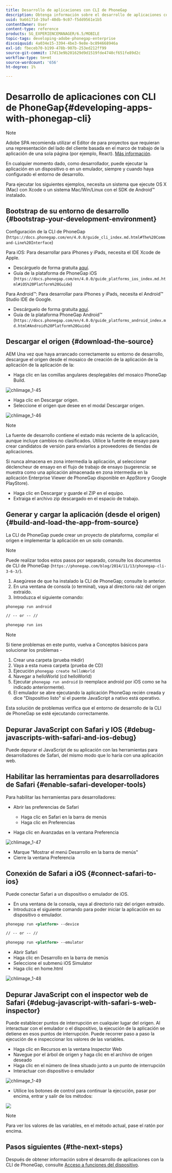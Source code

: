 ```yaml
---
title: Desarrollo de aplicaciones con CLI de PhoneGap
description: Obtenga información sobre el desarrollo de aplicaciones con la CLI de PhoneGap.
uuid: 9a66171d-19af-40db-9c07-f5dd9561e1b5
contentOwner: User
content-type: reference
products: SG_EXPERIENCEMANAGER/6.5/MOBILE
topic-tags: developing-adobe-phonegap-enterprise
discoiquuid: 4a034e15-3394-4be3-9e8e-bc894668946a
exl-id: fbeceb70-b199-478b-907b-253ed212ff99
source-git-commit: 17d13e9b201629d9d1519fde4740cf651fe89d2c
workflow-type: tm+mt
source-wordcount: '656'
ht-degree: 1%

---
```


# Desarrollo de aplicaciones con CLI de PhoneGap{#developing-apps-with-phonegap-cli}

>[!NOTE]
>
>Adobe SPA recomienda utilizar el Editor de para proyectos que requieran una representación del lado del cliente basada en el marco de trabajo de la aplicación de una sola página (por ejemplo, React). [Más información](/help/sites-developing/spa-overview.md).

En cualquier momento dado, como desarrollador, puede ejecutar la aplicación en un dispositivo o en un emulador, siempre y cuando haya configurado el entorno de desarrollo.

Para ejecutar los siguientes ejemplos, necesita un sistema que ejecute OS X (Mac) con Xcode o un sistema Mac/Win/Linux con el SDK de Android™ instalado.

## Bootstrap de su entorno de desarrollo {#bootstrap-your-development-environment}

Configuración de la CLI de PhoneGap (`https://docs.phonegap.com/en/4.0.0/guide_cli_index.md.html#The%20Command-Line%20Interface`)

Para iOS: Para desarrollar para iPhones y iPads, necesita el IDE Xcode de Apple.

* Descárguelo de forma gratuita [aquí](https://idmsa.apple.com/IDMSWebAuth/signin?appIdKey=891bd3417a7776362562d2197f89480a8547b108fd934911bcbea0110d07f757&amp;path=%2Fdownload%2F&amp;rv=1).
* Guía de la plataforma de PhoneGap iOS (`https://docs.phonegap.com/en/4.0.0/guide_platforms_ios_index.md.html#iOS%20Platform%20Guide`)

Para Android™: Para desarrollar para iPhones y iPads, necesita el Android™ Studio IDE de Google.

* Descárguelo de forma gratuita [aquí](https://developer.android.com/studio).
* Guía de la plataforma PhoneGap Android™ (`https://docs.phonegap.com/en/4.0.0/guide_platforms_android_index.md.html#Android%20Platform%20Guide`)

## Descargar el origen {#download-the-source}

AEM Una vez que haya arrancado correctamente su entorno de desarrollo, descargue el origen desde el mosaico de creación de la aplicación de la aplicación de la aplicación de la:

* Haga clic en las comillas angulares desplegables del mosaico PhoneGap Build.

![chlimage_1-45](assets/chlimage_1-45.png)

* Haga clic en Descargar origen.
* Seleccione el origen que desee en el modal Descargar origen.

![chlimage_1-46](assets/chlimage_1-46.png)

>[!NOTE]
>
>La fuente de desarrollo contiene el estado más reciente de la aplicación, aunque incluye cambios no clasificados. Utilice la fuente de ensayo para crear candidatos de versión para enviarlos a proveedores de tiendas de aplicaciones.
>
>Si nunca almacena en zona intermedia la aplicación, al seleccionar déclencheur de ensayo en el flujo de trabajo de ensayo (sugerencia: se muestra como una aplicación almacenada en zona intermedia en la aplicación Enterprise Viewer de PhoneGap disponible en AppStore y Google PlayStore).

* Haga clic en Descargar y guarde el ZIP en el equipo.
* Extraiga el archivo zip descargado en el espacio de trabajo.

## Generar y cargar la aplicación (desde el origen) {#build-and-load-the-app-from-source}

La CLI de PhoneGap puede crear un proyecto de plataforma, compilar el origen e implementar la aplicación en un solo comando.

>[!NOTE]
>
>Puede realizar todos estos pasos por separado, consulte los documentos de CLI de PhoneGap (`https://phonegap.com/blog/2014/11/13/phonegap-cli-3-6-3/`).

1. Asegúrese de que ha instalado la CLI de PhoneGap; consulte lo anterior.
1. En una ventana de consola (o terminal), vaya al directorio raíz del origen extraído.
1. Introduzca el siguiente comando:

```xml
phonegap run android

// -- or -- //

phonegap run ios
```

>[!NOTE]
>
>Si tiene problemas en este punto, vuelva a Conceptos básicos para solucionar los problemas -
>
>1. Crear una carpeta (prueba mkdir)
>1. Vaya a esta nueva carpeta (prueba de CD)
>1. Ejecución `phonegap create helloWorld`
>1. Navegar a helloWorld (cd helloWorld)
>1. Ejecutar `phonegap run android` (o reemplace android por iOS como se ha indicado anteriormente).
>1. El emulador se abre ejecutando la aplicación PhoneGap recién creada y dice &quot;Dispositivo listo&quot; si el puente JavaScript a nativo está operativo.
>
>Esta solución de problemas verifica que el entorno de desarrollo de la CLI de PhoneGap se esté ejecutando correctamente.

## Depurar JavaScript con Safari y IOS {#debug-javascripts-with-safari-and-ios-debug}

Puede depurar el JavaScript de su aplicación con las herramientas para desarrolladores de Safari, del mismo modo que lo haría con una aplicación web.

## Habilitar las herramientas para desarrolladores de Safari {#enable-safari-developer-tools}

Para habilitar las herramientas para desarrolladores:

* Abrir las preferencias de Safari

   * Haga clic en Safari en la barra de menús
   * Haga clic en Preferencias

* Haga clic en Avanzadas en la ventana Preferencia

![chlimage_1-47](assets/chlimage_1-47.png)

* Marque &quot;Mostrar el menú Desarrollo en la barra de menús&quot;
* Cierre la ventana Preferencia

## Conexión de Safari a iOS {#connect-safari-to-ios}

Puede conectar Safari a un dispositivo o emulador de iOS.

* En una ventana de la consola, vaya al directorio raíz del origen extraído.
* Introduzca el siguiente comando para poder iniciar la aplicación en su dispositivo o emulador.

```xml
phonegap run <platform> --device

// -- or -- //

phonegap run <platform> --emulator
```

* Abrir Safari
* Haga clic en Desarrollo en la barra de menús
* Seleccione el submenú iOS Simulator
* Haga clic en home.html

![chlimage_1-48](assets/chlimage_1-48.png)

## Depurar JavaScript con el inspector web de Safari {#debug-javascript-with-safari-s-web-inspector}

Puede establecer puntos de interrupción en cualquier lugar del origen. Al interactuar con el emulador o el dispositivo, la ejecución de la aplicación se detiene en esos puntos de interrupción. Puede recorrer paso a paso la ejecución de e inspeccionar los valores de las variables.

* Haga clic en Recursos en la ventana Inspector Web
* Navegue por el árbol de origen y haga clic en el archivo de origen deseado
* Haga clic en el número de línea situado junto a un punto de interrupción
* Interactuar con dispositivo o emulador

![chlimage_1-49](assets/chlimage_1-49.png)

* Utilice los botones de control para continuar la ejecución, pasar por encima, entrar y salir de los métodos:

![](do-not-localize/chlimage_1-4.png)

>[!NOTE]
>
>Para ver los valores de las variables, en el método actual, pase el ratón por encima.

## Pasos siguientes {#the-next-steps}

Después de obtener información sobre el desarrollo de aplicaciones con la CLI de PhoneGap, consulte [Acceso a funciones del dispositivo](/help/mobile/phonegap-access-device-features.md).
